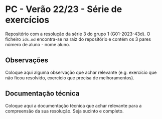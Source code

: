 # PC - Verão 22/23 - Série de exercícios

Repositório com a resolução da série 3 do grupo 1 (G01-2023-43d).
O ficheiro `ids.md` encontra-se na raiz do repositório e contém os 3 pares número de aluno - nome aluno.

## Observações

Coloque aqui alguma observação que achar relevante (e.g. exercício que não ficou resolvido, exercício que precisa de melhoramentos).

## Documentação técnica

Coloque aqui a documentação técnica que achar relevante para a compreensão da sua resolução.
Seja sucinto e completo.
